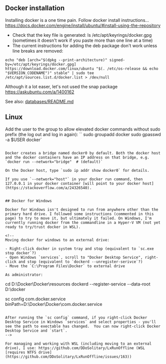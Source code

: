 ## Docker installation

Installing docker is a one time pain. Follow docker install instructions...
  https://docs.docker.com/engine/install/ubuntu/#install-using-the-repository

  * Check that the key file is generated: ls /etc/apt/keyrings/docker.gpg
   (sometimes it doesn't work if you paste more than one line at a time)
  * The current instructions for adding the deb package don't work unless line breaks are removed:

```
echo "deb [arch="$(dpkg --print-architecture)" signed-by=/etc/apt/keyrings/docker.gpg] https://download.docker.com/linux/ubuntu "$(. /etc/os-release && echo "$VERSION_CODENAME")" stable" | sudo tee /etc/apt/sources.list.d/docker.list > /dev/null
```

Although it a lot easer, let's not used the snap package https://askubuntu.com/a/1400162

See also: [databases/README.md](https://github.com/isedwards/kb/blob/master/databases/README.md)

## Linux

Add the user to the group to allow elevated docker commands without sudo prefix (the log out and log in again): 
``
sudo groupadd docker
sudo gpasswd -a $USER docker`
```

Docker creates a bridge named docker0 by default. Both the docker host and the docker containers have an IP address on that bridge, e.g. `docker run --network="bridge"  # (default)`

On the Docker host, type `sudo ip addr show docker0` for details.

If you use `--network="host"` in your docker run command, then 127.0.0.1 in your docker container [will point to your docker host](https://stackoverflow.com/a/24326540).


## Docker for Windows

Docker for Windows isn't designed to run from anywhere other than the primary hard drive. I followed some instructions (commented in this page) to try to move it, but ultimately it failed. On Windows, I'm currently running docker from the commandline in a Hyper-V VM (not yet ready to try/trust docker in WSL).

<!--
Moving docker for windows to an external drive:

- Right-click docker in system tray and stop (equivalent to `sc.exe stop docker`?)
- Open Windows `services`, scroll to "Docker Desktop Service", right-click and stop (equivalent to `dockerd --unregister-serivce`?)
- Move the `C:\Program Files\Docker` to external drive

As administrator:
```
cd D:\Docker\Docker\resources
dockerd --register-service --data-root D:\docker

sc config com.docker.service binPath=D:\Docker\Docker\com.docker.service
```

After running the `sc config` command, if you right-click Docker Desktop Service in Windows `services` and select properties - you'll see the path to exectable has changed.  You can now right-click Docker Desktop Service and `start`.
-->

For managing and working with WSL (including moving to an external drive), I use: https://github.com/DDoSolitary/LxRunOffline (WSL [requires NTFS drive](https://github.com/DDoSolitary/LxRunOffline/issues/163))

